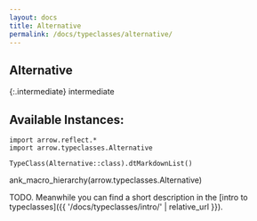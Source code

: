 ```yaml
---
layout: docs
title: Alternative
permalink: /docs/typeclasses/alternative/
---
```


## Alternative

{:.intermediate}
intermediate

## Available Instances:

```kotlin:ank:replace
import arrow.reflect.*
import arrow.typeclasses.Alternative

TypeClass(Alternative::class).dtMarkdownList()
```

ank_macro_hierarchy(arrow.typeclasses.Alternative)

TODO. Meanwhile you can find a short description in the [intro to typeclasses]({{ '/docs/typeclasses/intro/' | relative_url }}).
